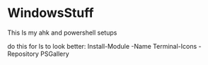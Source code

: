 # WindowsStuff
This Is my ahk and powershell setups

do this for ls to look better:
Install-Module -Name Terminal-Icons -Repository PSGallery
